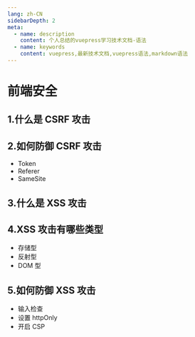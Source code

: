 ```yaml
---
lang: zh-CN
sidebarDepth: 2
meta:
  - name: description
    content: 个人总结的vuepress学习技术文档-语法
  - name: keywords
    content: vuepress,最新技术文档,vuepress语法,markdown语法
---
```


# 前端安全

## 1.什么是 CSRF 攻击

## 2.如何防御 CSRF 攻击

- Token
- Referer
- SameSite

## 3.什么是 XSS 攻击

## 4.XSS 攻击有哪些类型

- 存储型
- 反射型
- DOM 型

## 5.如何防御 XSS 攻击

- 输入检查
- 设置 httpOnly
- 开启 CSP
